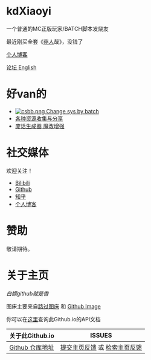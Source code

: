 # kdXiaoyi
一个普通的MC正版玩家/BATCH脚本发烧友

最近刚买全套《[非](//b23.tv/BV1Tb411k7iE)[人](//v.qq.com/x/cover/mzc00200ygmoqes/s0043xi5c9a.html)哉》，没钱了

[个人博客](//kdxiaoyi.github.io/blogs/)

[论坛 English](//github.com/kdXiaoyi/kdxiaoyi.github.io/discussions)

# 好van的
* [![csbb.png](https://s1.ax1x.com/2022/08/21/vyApIs.png) Change sys by batch](/change-sys-by-batch)
* [各种资源收集与分享](/resource-share)
* [废话生成器 魔改增强](/WebApps/BullshitGenerator/spawner.html)

# 社交媒体
欢迎关注！
* [Bilibili](//space.bilibili.com/1987247870)
* [Github](//github.com/kdxiaoyi)
* [知乎](//www.zhihu.com/people/kdxiaoyi)
* [个人博客](/blogs/index)

# 赞助
敬请期待。

# 关于主页
*白嫖github就是香*

图床主要来自[路过图床](//imgse.com) 和 [Github Image](//github.com)

你可以在[这里](/api/index)查询此Github.io的API文档

| 关于此Github.io | ISSUES |
|-|-|
| [Github 仓库地址](//github.com/kdXiaoyi/kdxiaoyi.github.io) | [提交主页反馈](//github.com/kdXiaoyi/kdxiaoyi.github.io/issues/new/choose) 或 [检索主页反馈](//github.com/kdXiaoyi/kdxiaoyi.github.io/issues?q=is%3Aissue) |